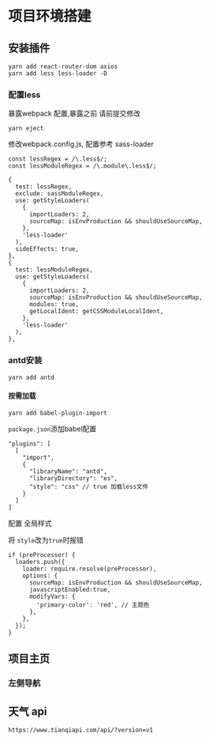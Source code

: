 # 项目环境搭建

## 安装插件
```
yarn add react-router-dom axios
yarn add less less-loader -D
```

### 配置less

暴露webpack 配置,暴露之前 请前提交修改
```
yarn eject
```

修改webpack.config.js, 配置参考 sass-loader
```
const lessRegex = /\.less$/;
const lessModuleRegex = /\.module\.less$/;
```

```
{
  test: lessRegex,
  exclude: sassModuleRegex,
  use: getStyleLoaders(
    {
      importLoaders: 2,
      sourceMap: isEnvProduction && shouldUseSourceMap,
    },
    'less-loader'
  ),
  sideEffects: true,
},
{
  test: lessModuleRegex,
  use: getStyleLoaders(
    {
      importLoaders: 2,
      sourceMap: isEnvProduction && shouldUseSourceMap,
      modules: true,
      getLocalIdent: getCSSModuleLocalIdent,
    },
    'less-loader'
  ),
},
```

### antd安装
```
yarn add antd
```

#### 按需加载

```
yarn add babel-plugin-import
```

`package.json`添加babel配置

```
"plugins": [
  [
    "import",
    {
      "libraryName": "antd",
      "libraryDirectory": "es",
      "style": "css" // true 加载less文件 
    }
  ]
]
```

配置 全局样式

将 `style`改为`true`时报错
```
if (preProcessor) {
  loaders.push({
    loader: require.resolve(preProcessor),
    options: {
      sourceMap: isEnvProduction && shouldUseSourceMap,
      javascriptEnabled:true,
      modifyVars: {
        'primary-color': 'red', // 主题色
      },
    },
  });
}
```

## 项目主页

### 左侧导航

## 天气 api

```
https://www.tianqiapi.com/api/?version=v1
```
